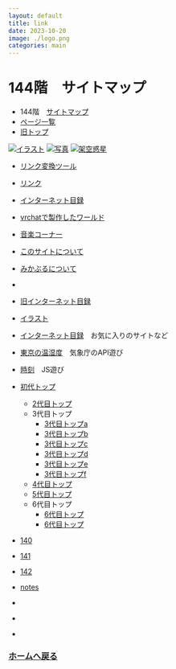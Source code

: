 ```yaml
---
layout: default
title: link
date: 2023-10-20
image: ./logo.png
categories: main
---
```


# 144階　サイトマップ




- 144階　[サイトマップ](144)
- [ページ一覧](1)
- [旧トップ](100)
<div class="row">
<a href="./129" class="linkcard"><img src="./illusts/501.png">イラスト</a>
<a href="./8" class="linkcard"><img src="./photos/2.png">写真</a>
<a href="./129" class="linkcard"><img src="./illusts/298.png">架空惑星</a>
</div>

- [リンク変換ツール](121)

- [リンク](142)
- [インターネット目録](128)
- [vrchatで製作したワールド](22)
- [音楽コーナー](145)
- [このサイトについて](37)
- [みかぶるについて](143)
- []()

- [旧インターネット目録](21)
- [イラスト](129)
- [インターネット目録](128)　お気に入りのサイトなど
- [東京の温湿度](29)　気象庁のAPI遊び
- [時刻](28)　JS遊び
- [初代トップ](27)
  - [2代目トップ](100)
  - 3代目トップ
    - [3代目トップa](104)
    - [3代目トップb](105)
    - [3代目トップc](107)
    - [3代目トップd](108)
    - [3代目トップe](109)
    - [3代目トップf](115)
  - [4代目トップ](116) 
  - [5代目トップ](106)
  - 6代目トップ
    - [6代目トップ](126)
    - [6代目トップ](127)
- [140](140)
- [141](141)
- [142](142)
- [notes](notes)
 - []()
 - []()
 - []()



### [ホームへ戻る](./index.html)